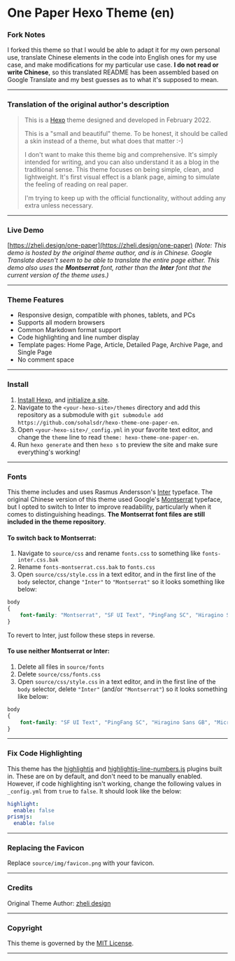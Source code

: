 # One Paper Hexo Theme (en)

### Fork Notes

I forked this theme so that I would be able to adapt it for my own personal use, translate Chinese elements in the code into English ones for my use case, and make modifications for my particular use case. **I do not read or write Chinese**, so this translated README has been assembled based on Google Translate and my best guesses as to what it's supposed to mean.

---

### Translation of the original author's description

> This is a [Hexo](https://hexo.io/) theme designed and developed in February 2022.
>
> This is a "small and beautiful" theme. To be honest, it should be called a skin instead of a theme, but what does that matter :-)
>
> I don't want to make this theme big and comprehensive. It's simply intended for writing, and you can also understand it as a blog in the traditional sense. This theme focuses on being simple, clean, and lightweight. It's first visual effect is a blank page, aiming to simulate the feeling of reading on real paper.
>
> I'm trying to keep up with the official functionality, without adding any extra unless necessary.

---

 ### Live Demo

 [https://zheli.design/one-paper](https://zheli.design/one-paper) *(Note: This demo is hosted by the original theme author, and is in Chinese. Google Translate doesn't seem to be able to translate the entire page either. This demo also uses the **Montserrat** font, rather than the **Inter** font that the current version of the theme uses.)*

---

 ### Theme Features

 -   Responsive design, compatible with phones, tablets, and PCs
 -   Supports all modern browsers
 -   Common Markdown format support
 -   Code highlighting and line number display
 -   Template pages: Home Page, Article, Detailed Page, Archive Page, and Single Page
 -   No comment space

---

### Install

 1. [Install Hexo](https://hexo.io/docs/), and [initialize a site](https://hexo.io/docs/setup).
 2. Navigate to the `<your-hexo-site>/themes` directory and add this repository as a submodule with `git submodule add https://github.com/sohalsdr/hexo-theme-one-paper-en`.
 3. Open `<your-hexo-site>/_config.yml` in your favorite text editor, and change the `theme` line to read `theme: hexo-theme-one-paper-en`.
 4. Run `hexo generate` and then `hexo s` to preview the site and make sure everything's working!

---

### Fonts

This theme includes and uses Rasmus Andersson's [Inter](https://github.com/rsms/inter) typeface. The original Chinese version of this theme used Google's [Montserrat](https://fonts.google.com/specimen/Montserrat) typeface, but I opted to switch to Inter to improve readability, particularly when it comes to distinguishing headings. **The Montserrat font files are still included in the theme repository**.

#### To switch back to Montserrat:

1. Navigate to `source/css` and rename `fonts.css` to something like `fonts-inter.css.bak`
2. Rename `fonts-montserrat.css.bak` to `fonts.css`
3. Open `source/css/style.css` in a text editor, and in the first line of the `body` selector, change `"Inter"` to `"Montserrat"` so it looks something like below:

```css
body
{
    font-family: "Montserrat", "SF UI Text", "PingFang SC", "Hiragino Sans GB", "Microsoft YaHei", "Segoe UI", "Helvetica Neue", Helvetica, "Apple Color Emoji", "Segoe UI Emoji", "Segoe UI Symbol", sans-serif;
}
```

To revert to Inter, just follow these steps in reverse.

#### To use neither Montserrat or Inter:

1.   Delete all files in `source/fonts`
2.   Delete `source/css/fonts.css`
3.   Open `source/css/style.css` in a text editor, and in the first line of the `body` selector, delete `"Inter"` (and/or `"Montserrat"`) so it looks something like below:

```css
body
{
    font-family: "SF UI Text", "PingFang SC", "Hiragino Sans GB", "Microsoft YaHei", "Segoe UI", "Helvetica Neue", Helvetica, "Apple Color Emoji", "Segoe UI Emoji", "Segoe UI Symbol", sans-serif;
}
```

---

### Fix Code Highlighting

This theme has the [highlightjs](https://highlightjs.org/) and [highlightjs-line-numbers.js](https://github.com/wcoder/highlightjs-line-numbers.js) plugins built in. These are on by default, and don't need to be manually enabled. However, if code highlighting isn't working, change the following values in `_config.yml` from `true` to `false`. It should look like the below:

```yml
highlight:
  enable: false
prismjs:
  enable: false
```

---

### Replacing the Favicon

Replace `source/img/favicon.png` with your favicon. 

---

### Credits

Original Theme Author: [zheli design](https://zheli.design/)

---

### Copyright

This theme is governed by the [MIT License](https://mit-license.org/).

---
